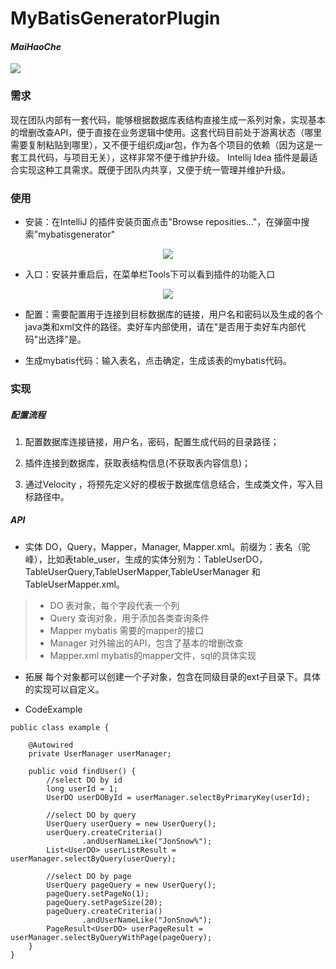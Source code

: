 # MyBatisGeneratorPlugin  
#### *MaiHaoChe* 
![](https://avatars2.githubusercontent.com/u/1483254?v=4&s=200)

### 需求
现在团队内部有一套代码，能够根据数据库表结构直接生成一系列对象，实现基本的增删改查API，便于直接在业务逻辑中使用。这套代码目前处于游离状态（哪里需要复制粘贴到哪里），又不便于组织成jar包，作为各个项目的依赖（因为这是一套工具代码，与项目无关），这样非常不便于维护升级。
Intellij Idea 插件是最适合实现这种工具需求。既便于团队内共享，又便于统一管理并维护升级。

### 使用
* 安装：在IntelliJ 的插件安装页面点击"Browse reposities..."，在弹窗中搜索"mybatisgenerator"
<p align="center">
  <img src="http://of8cu1h2w.bkt.clouddn.com/searchmybatisgenerator.png?imageView/2/w/500"/>
</p>

* 入口：安装并重启后，在菜单栏Tools下可以看到插件的功能入口
<p align="center">
  <img src="http://of8cu1h2w.bkt.clouddn.com/entry.png?imageView/2/w/500"/>
</p>

* 配置：需要配置用于连接到目标数据库的链接，用户名和密码以及生成的各个java类和xml文件的路径。卖好车内部使用，请在"是否用于卖好车内部代码"出选择"是。

* 生成mybatis代码：输入表名，点击确定，生成该表的mybatis代码。

### 实现
##### 配置流程

1. 配置数据库连接链接，用户名，密码，配置生成代码的目录路径；

2. 插件连接到数据库，获取表结构信息(不获取表内容信息)；

3. 通过Velocity ，将预先定义好的模板于数据库信息结合，生成类文件，写入目标路径中。

##### API 
* 实体
DO，Query，Mapper，Manager,  Mapper.xml。前缀为：表名（驼峰），比如表table_user，生成的实体分别为：TableUserDO，TableUserQuery,TableUserMapper,TableUserManager 和 TableUserMapper.xml。	
> * DO 表对象，每个字段代表一个列
> * Query 查询对象，用于添加各类查询条件
> * Mapper mybatis 需要的mapper的接口
> * Manager 对外输出的API，包含了基本的增删改查
> * Mapper.xml mybatis的mapper文件，sql的具体实现

* 拓展
每个对象都可以创建一个子对象，包含在同级目录的ext子目录下。具体的实现可以自定义。

* CodeExample
```
public class example {

    @Autowired
    private UserManager userManager;

    public void findUser() {
        //select DO by id
        long userId = 1;
        UserDO userDOById = userManager.selectByPrimaryKey(userId);

        //select DO by query
        UserQuery userQuery = new UserQuery();
        userQuery.createCriteria()
                .andUserNameLike("JonSnow%");
        List<UserDO> userListResult = userManager.selectByQuery(userQuery);

        //select DO by page
        UserQuery pageQuery = new UserQuery();
        pageQuery.setPageNo(1);
        pageQuery.setPageSize(20);
        pageQuery.createCriteria()
                .andUserNameLike("JonSnow%");
        PageResult<UserDO> userPageResult = userManager.selectByQueryWithPage(pageQuery);
    }
}
```





